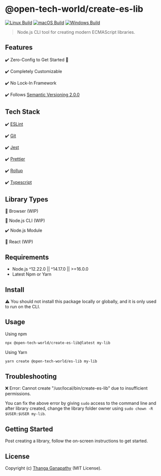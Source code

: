 # @open-tech-world/create-es-lib

[![Linux Build](https://github.com/open-tech-world/create-es-lib/actions/workflows/linux_build.yml/badge.svg)](https://github.com/open-tech-world/create-es-lib/actions/workflows/linux_build.yml) [![macOS Build](https://github.com/open-tech-world/create-es-lib/actions/workflows/macos_build.yml/badge.svg)](https://github.com/open-tech-world/create-es-lib/actions/workflows/macos_build.yml) [![Windows Build](https://github.com/open-tech-world/create-es-lib/actions/workflows/windows_build.yml/badge.svg)](https://github.com/open-tech-world/create-es-lib/actions/workflows/windows_build.yml)

> Node.js CLI tool for creating modern ECMAScript libraries.

## Features

✔️ Zero-Config to Get Started 🚀

✔️ Completely Customizable

✔️ No Lock-In Framework

✔️ Follows [Semantic Versioning 2.0.0](https://semver.org/)

## Tech Stack

✔️ [ESLint](https://eslint.org/)

✔️ [Git](https://git-scm.com/)

✔️ [Jest](https://jestjs.io/)

✔️ [Prettier](https://prettier.io/)

✔️ [Rollup](https://rollupjs.org/guide/en/)

✔️ [Typescript](https://www.typescriptlang.org/)

## Library Types

🚧 Browser (WIP)

🚧 Node.js CLI (WIP)

✔️ Node.js Module

🚧 React (WIP)

## Requirements

- Node.js ^12.22.0 || ^14.17.0 || >=16.0.0
- Latest Npm or Yarn

## Install

⚠️ You should not install this package locally or globally, and it is only used to run on the CLI.

## Usage

Using npm
```bash
npx @open-tech-world/create-es-lib@latest my-lib
```
Using Yarn

```bash
yarn create @open-tech-world/es-lib my-lib
```

## Troubleshooting

❌ Error: Cannot create "/usr/local/bin/create-es-lib" due to insufficient permissions.

You can fix the above error by giving `sudo` access to the command line and after library created, change the library folder owner using `sudo chown -R $USER:$USER my-lib`.

## Getting Started

Post creating a library, follow the on-screen instructions to get started.

## License

Copyright (c) [Thanga Ganapathy](https://github.com/Thanga-Ganapathy) (MIT License).
